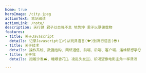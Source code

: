 ```yaml
---
home: true
heroImage: /city.jpeg
actionText: 笔记阅读
actionLink: /note/
description: 天行健 君子以自强不息 地势坤 君子以厚德载物
features:
- title: 关于Javascript
  details: 记录Javascript(🧍‍♂️)从玩具语言(🐦)到流行语言(😎)
- title: 关于技术
  details: 操作系统、数据结构、网络通信、前端、后端、客户端、运维都想学👌
- title: 关于我
  details: 抱着沙发🛋️、睡眼昏花👀、凌乱头发👨‍🦲、却渴望像电影主角一样潇洒

---
```

<Record/>
